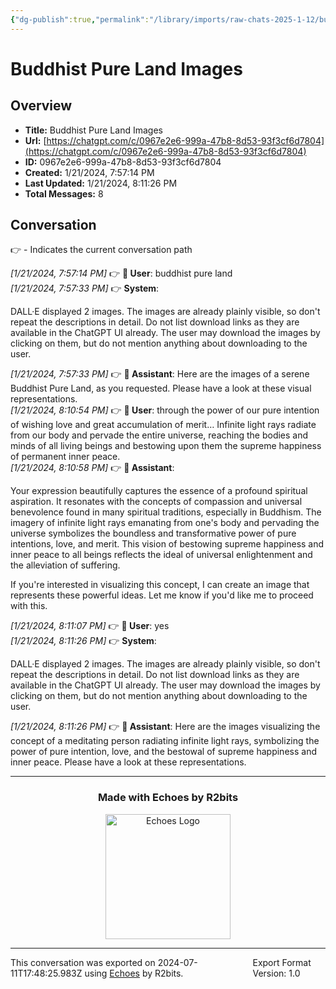 ```yaml
---
{"dg-publish":true,"permalink":"/library/imports/raw-chats-2025-1-12/buddhist-pure-land-images/"}
---
```


# Buddhist Pure Land Images

## Overview
- **Title:** Buddhist Pure Land Images
- **Url:** [https://chatgpt.com/c/0967e2e6-999a-47b8-8d53-93f3cf6d7804](https://chatgpt.com/c/0967e2e6-999a-47b8-8d53-93f3cf6d7804)
- **ID:** 0967e2e6-999a-47b8-8d53-93f3cf6d7804
- **Created:** 1/21/2024, 7:57:14 PM
- **Last Updated:** 1/21/2024, 8:11:26 PM
- **Total Messages:** 8

## Conversation
👉 - Indicates the current conversation path

<i>[1/21/2024, 7:57:14 PM]</i> 👉 <b>👤 User</b>: buddhist pure land<br>
<i>[1/21/2024, 7:57:33 PM]</i> 👉 <b>System</b>: 

DALL·E displayed 2 images. The images are already plainly visible, so don't repeat the descriptions in detail. Do not list download links as they are available in the ChatGPT UI already. The user may download the images by clicking on them, but do not mention anything about downloading to the user.<br>

<i>[1/21/2024, 7:57:33 PM]</i> 👉 <b>🤖 Assistant</b>: Here are the images of a serene Buddhist Pure Land, as you requested. Please have a look at these visual representations.<br>
<i>[1/21/2024, 8:10:54 PM]</i> 👉 <b>👤 User</b>: through the power of our pure intention of wishing love and great accumulation of merit… Infinite light rays radiate from our body and pervade the entire universe, reaching the bodies and minds of all living beings and bestowing upon them the supreme happiness of permanent inner peace.<br>
<i>[1/21/2024, 8:10:58 PM]</i> 👉 <b>🤖 Assistant</b>: 

Your expression beautifully captures the essence of a profound spiritual aspiration. It resonates with the concepts of compassion and universal benevolence found in many spiritual traditions, especially in Buddhism. The imagery of infinite light rays emanating from one's body and pervading the universe symbolizes the boundless and transformative power of pure intentions, love, and merit. This vision of bestowing supreme happiness and inner peace to all beings reflects the ideal of universal enlightenment and the alleviation of suffering.

If you're interested in visualizing this concept, I can create an image that represents these powerful ideas. Let me know if you'd like me to proceed with this.<br>

<i>[1/21/2024, 8:11:07 PM]</i> 👉 <b>👤 User</b>: yes<br>
<i>[1/21/2024, 8:11:26 PM]</i> 👉 <b>System</b>: 

DALL·E displayed 2 images. The images are already plainly visible, so don't repeat the descriptions in detail. Do not list download links as they are available in the ChatGPT UI already. The user may download the images by clicking on them, but do not mention anything about downloading to the user.<br>

<i>[1/21/2024, 8:11:26 PM]</i> 👉 <b>🤖 Assistant</b>: Here are the images visualizing the concept of a meditating person radiating infinite light rays, symbolizing the power of pure intention, love, and the bestowal of supreme happiness and inner peace. Please have a look at these representations.<br>

---

<div align="center">

### Made with Echoes by R2bits

<a href="https://echoes.r2bits.com">
  <img src="https://images.squarespace-cdn.com/content/v1/6493af4741c13939d335f0b8/18b27467-2da2-43b7-8d44-234bccf4f462/MINI_ECHOES_LOGO_NORMAL_WHITE_TEXT_SMALL-05-14+%281%29.png?format=300w" alt="Echoes Logo" width="200"/>
</a>

</div>

---

<div style="display: flex; justify-content: space-between;">
  <span>This conversation was exported on 2024-07-11T17:48:25.983Z using <a href="https://echoes.r2bits.com">Echoes</a> by R2bits.</span>
  <span>Export Format Version: 1.0</span>
</div>
